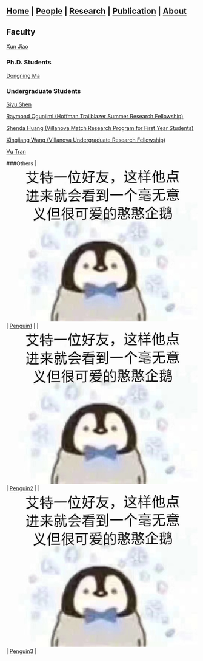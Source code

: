 ## [Home](./) | [**People**](./people) | [Research](./research) | [Publication](./publication) | [About](./about) 

## Faculty
[Xun Jiao](http://www.ece.villanova.edu/~xjiao/)

### Ph.D. Students
[Dongning Ma](./people/dma)

### Undergraduate Students
[Siyu Shen](./people/sshen)

[Raymond Ogunjimi (Hoffman Trailblazer Summer Research Fellowship)](./people/rogunjim)

[Shenda Huang (Villanova Match Research Program for First Year Students)](./people/shuang)

[Xingjiang Wang (Villanova Undergraduate Research Fellowship)](./people/xwang)

[Vu Tran](./people/vtran)

###Others
| ![](./asset/pengu.jpg) | [Penguin1](./people/pengu) |
| ![](./asset/pengu.jpg) | [Penguin2](./people/pengu) |
| ![](./asset/pengu.jpg) | [Penguin3](./people/pengu) |

